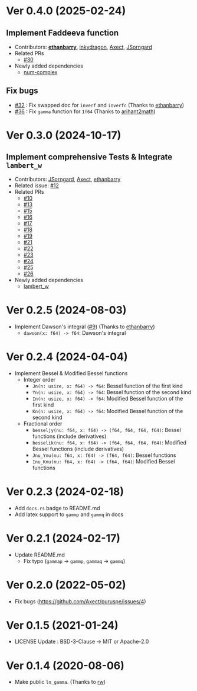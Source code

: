 # Ver 0.4.0 (2025-02-24)

## Implement Faddeeva function

- Contributors: [**ethanbarry**](https://github.com/ethanbarry), [inkydragon](https://github.com/inkydragon), [Axect](https://github.com/Axect), [JSorngard](https://github.com/JSorngard)
- Related PRs
  - [#30](https://github.com/Axect/puruspe/pull/30)
- Newly added dependencies
  - [num-complex](https://crates.io/crates/num-complex)

## Fix bugs

- [#32](https://github.com/Axect/puruspe/issues/32) : Fix swapped doc for `inverf` and `inverfc` (Thanks to [ethanbarry](https://github.com/ethanbarry))
- [#36](https://github.com/Axect/puruspe/issues/36) : Fix `gamma` function for `1f64` (Thanks to [arihant2math](https://github.com/arihant2math))

# Ver 0.3.0 (2024-10-17)

## Implement comprehensive Tests & Integrate `lambert_w`

- Contributors: [JSorngard](https://github.com/JSorngard), [Axect](https://github.com/Axect), [ethanbarry](https://github.com/ethanbarry)
- Related issue: [#12](https://github.com/Axect/puruspe/issues/12)
- Related PRs
  - [#10](https://github.com/Axect/puruspe/pull/10)
  - [#13](https://github.com/Axect/puruspe/pull/13)
  - [#15](https://github.com/Axect/puruspe/pull/15)
  - [#16](https://github.com/Axect/puruspe/pull/16)
  - [#17](https://github.com/Axect/puruspe/pull/17)
  - [#18](https://github.com/Axect/puruspe/pull/18)
  - [#19](https://github.com/Axect/puruspe/pull/19)
  - [#21](https://github.com/Axect/puruspe/pull/21)
  - [#22](https://github.com/Axect/puruspe/pull/22)
  - [#23](https://github.com/Axect/puruspe/pull/23)
  - [#24](https://github.com/Axect/puruspe/pull/24)
  - [#25](https://github.com/Axect/puruspe/pull/25)
  - [#26](https://github.com/Axect/puruspe/pull/26)
- Newly added dependencies
  - [lambert_w](https://crates.io/crates/lambert_w)

# Ver 0.2.5 (2024-08-03)

* Implement Dawson's integral ([#9](https://github.com/Axect/puruspe/pull/9)) (Thanks to [ethanbarry](https://github.com/ethanbarry))
  * `dawson(x: f64) -> f64`: Dawson's integral

# Ver 0.2.4 (2024-04-04)

* Implement Bessel & Modified Bessel functions
  * Integer order
    * `Jn(n: usize, x: f64) -> f64`: Bessel function of the first kind
    * `Yn(n: usize, x: f64) -> f64`: Bessel function of the second kind
    * `In(n: usize, x: f64) -> f64`: Modified Bessel function of the first kind
    * `Kn(n: usize, x: f64) -> f64`: Modified Bessel function of the second kind
  * Fractional order
    * `besseljy(nu: f64, x: f64) -> (f64, f64, f64, f64)`: Bessel functions (include derivatives)
    * `besselik(nu: f64, x: f64) -> (f64, f64, f64, f64)`: Modified Bessel functions (include derivatives)
    * `Jnu_Ynu(nu: f64, x: f64) -> (f64, f64)`: Bessel functions
    * `Inu_Knu(nu: f64, x: f64) -> (f64, f64)`: Modified Bessel functions

# Ver 0.2.3 (2024-02-18)

* Add `docs.rs` badge to README.md
* Add latex support to `gammp` and `gammq` in docs

# Ver 0.2.1 (2024-02-17)

* Update README.md
  * Fix typo (`gammap` -> `gammp`, `gammaq` -> `gammq`)

# Ver 0.2.0 (2022-05-02)

* Fix bugs (https://github.com/Axect/puruspe/issues/4)

# Ver 0.1.5 (2021-01-24)

* LICENSE Update : BSD-3-Clause -> MIT or Apache-2.0

# Ver 0.1.4 (2020-08-06)

* Make public `ln_gamma`. (Thanks to [rw](https://github.com/rw))

